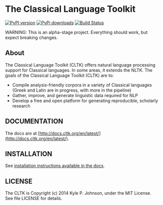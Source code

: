 The Classical Language Toolkit
==============================

[![PyPI version](https://badge.fury.io/py/cltk.png)](http://badge.fury.io/py/cltk) 
[![PyPi downloads](https://pypip.in/d/cltk/badge.png)](https://pypi.python.org/pypi/cltk/) [![Build Status](https://travis-ci.org/kylepjohnson/cltk.png?branch=master)](https://travis-ci.org/kylepjohnson/cltk)

WARNING: This is an alpha-stage project. Everything should work, but expect breaking changes.

About 
-----
The Classical Language Toolkit (CLTK) offers natural language processing support for Classical languages. In some areas, it extends the NLTK. The goals of the Classical Language Toolkit (CLTK) are to:

*   Compile analysis-friendly corpora in a variety of Classical languages (Greek and Latin are in progress, with more in the pipeline)
*   Gather, improve, and generate linguistic data required for NLP
*   Develop a free and open platform for generating reproducible, scholarly research


DOCUMENTATION
-------------

The docs are at [http://docs.cltk.org/en/latest/](http://docs.cltk.org/en/latest/).


INSTALLATION
------------

See [installation instructions available in the docs](http://docs.cltk.org/en/latest/installation.html).


LICENSE
-------

The CLTK is Copyright (c) 2014 Kyle P. Johnson, under the MIT License. See file LICENSE for details.
